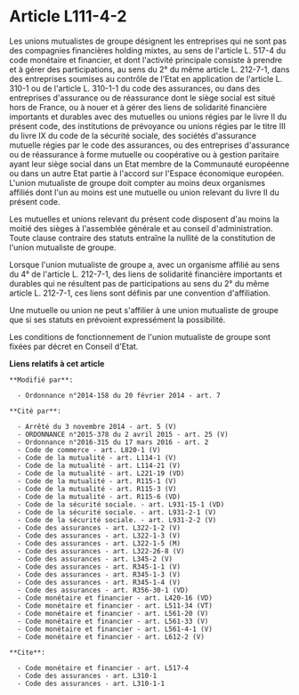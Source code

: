 # Article L111-4-2

Les unions mutualistes de groupe désignent les entreprises qui ne sont pas des compagnies financières holding mixtes, au sens
de l'article L. 517-4 du code monétaire et financier, et dont l'activité principale consiste à prendre et à gérer des
participations, au sens du 2° du même article L. 212-7-1, dans des entreprises soumises au contrôle de l'Etat en application
de l'article L. 310-1 ou de l'article L. 310-1-1 du code des assurances, ou dans des entreprises d'assurance ou de
réassurance dont le siège social est situé hors de France, ou à nouer et à gérer des liens de solidarité financière
importants et durables avec des mutuelles ou unions régies par le livre II du présent code, des institutions de prévoyance ou
unions régies par le titre III du livre IX du code de la sécurité sociale, des sociétés d'assurance mutuelle régies par le
code des assurances, ou des entreprises d'assurance ou de réassurance à forme mutuelle ou coopérative ou à gestion paritaire
ayant leur siège social dans un Etat membre de la Communauté européenne ou dans un autre Etat partie à l'accord sur l'Espace
économique européen. L'union mutualiste de groupe doit compter au moins deux organismes affiliés dont l'un au moins est une
mutuelle ou union relevant du livre II du présent code. 

Les mutuelles et unions relevant du présent code disposent d'au moins la moitié des sièges à l'assemblée générale et au
conseil d'administration. Toute clause contraire des statuts entraîne la nullité de la constitution de l'union mutualiste de
groupe. 

Lorsque l'union mutualiste de groupe a, avec un organisme affilié au sens du 4° de l'article L. 212-7-1, des liens de
solidarité financière importants et durables qui ne résultent pas de participations au sens du 2° du même article L. 212-7-1,
ces liens sont définis par une convention d'affiliation. 

Une mutuelle ou union ne peut s'affilier à une union mutualiste de groupe que si ses statuts en prévoient expressément la
possibilité. 

Les conditions de fonctionnement de l'union mutualiste de groupe sont fixées par décret en Conseil d'Etat.

**Liens relatifs à cet article**

	**Modifié par**:

	  - Ordonnance n°2014-158 du 20 février 2014 - art. 7

	**Cité par**:

	  - Arrêté du 3 novembre 2014 - art. 5 (V)
	  - ORDONNANCE n°2015-378 du 2 avril 2015 - art. 25 (V)
	  - Ordonnance n°2016-315 du 17 mars 2016 - art. 2
	  - Code de commerce - art. L820-1 (V)
	  - Code de la mutualité - art. L114-1 (V)
	  - Code de la mutualité - art. L114-21 (V)
	  - Code de la mutualité - art. L221-19 (VD)
	  - Code de la mutualité - art. R115-1 (V)
	  - Code de la mutualité - art. R115-3 (V)
	  - Code de la mutualité - art. R115-6 (VD)
	  - Code de la sécurité sociale. - art. L931-15-1 (VD)
	  - Code de la sécurité sociale. - art. L931-2-1 (V)
	  - Code de la sécurité sociale. - art. L931-2-2 (V)
	  - Code des assurances - art. L322-1-2 (V)
	  - Code des assurances - art. L322-1-3 (V)
	  - Code des assurances - art. L322-1-5 (M)
	  - Code des assurances - art. L322-26-8 (V)
	  - Code des assurances - art. L345-2 (V)
	  - Code des assurances - art. R345-1-1 (V)
	  - Code des assurances - art. R345-1-3 (V)
	  - Code des assurances - art. R345-1-4 (V)
	  - Code des assurances - art. R356-30-1 (VD)
	  - Code monétaire et financier - art. L420-16 (VD)
	  - Code monétaire et financier - art. L511-34 (VT)
	  - Code monétaire et financier - art. L561-20 (V)
	  - Code monétaire et financier - art. L561-33 (V)
	  - Code monétaire et financier - art. L561-4-1 (V)
	  - Code monétaire et financier - art. L612-2 (V)

	**Cite**:

	  - Code monétaire et financier - art. L517-4
	  - Code des assurances - art. L310-1
	  - Code des assurances - art. L310-1-1

